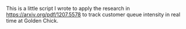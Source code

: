 This is a little script I wrote to apply the research in https://arxiv.org/pdf/1207.5578 to track customer queue intensity in real time at Golden Chick. 
